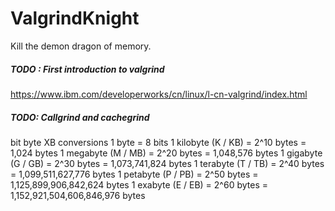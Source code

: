 # ValgrindKnight
Kill the demon dragon of memory.


##### TODO : First introduction to valgrind  
https://www.ibm.com/developerworks/cn/linux/l-cn-valgrind/index.html

##### TODO: Callgrind and cachegrind

bit byte XB conversions
1 byte = 8 bits
1 kilobyte (K / KB) = 2^10 bytes = 1,024 bytes
1 megabyte (M / MB) = 2^20 bytes = 1,048,576 bytes
1 gigabyte (G / GB) = 2^30 bytes = 1,073,741,824 bytes
1 terabyte (T / TB) = 2^40 bytes = 1,099,511,627,776 bytes
1 petabyte (P / PB) = 2^50 bytes = 1,125,899,906,842,624 bytes
1 exabyte (E / EB) = 2^60 bytes = 1,152,921,504,606,846,976 bytes
